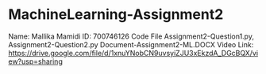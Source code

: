 # MachineLearning-Assignment2
Name: Mallika Mamidi
ID: 700746126
Code File Assignment2-Question1.py, Assignment2-Question2.py
Document-Assignment2-ML.DOCX
Video Link:  https://drive.google.com/file/d/1xnuYNobCN9uvsyiZJU3xEkzdA_DGcBQX/view?usp=sharing 
